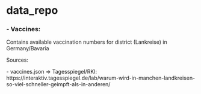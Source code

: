# data_repo

<h3>- Vaccines:</h3>

<p>Contains available vaccination numbers for district (Lankreise) in Germany/Bavaria</p>




<p>Sources:</p>
<p>
- vaccines.json => Tagesspiegel/RKI: https://interaktiv.tagesspiegel.de/lab/warum-wird-in-manchen-landkreisen-so-viel-schneller-geimpft-als-in-anderen/</p>